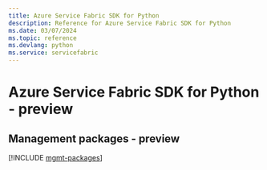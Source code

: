 ```yaml
---
title: Azure Service Fabric SDK for Python
description: Reference for Azure Service Fabric SDK for Python
ms.date: 03/07/2024
ms.topic: reference
ms.devlang: python
ms.service: servicefabric
---
```

# Azure Service Fabric SDK for Python - preview

## Management packages - preview
[!INCLUDE [mgmt-packages](service-fabric-mgmt-index.md)]
